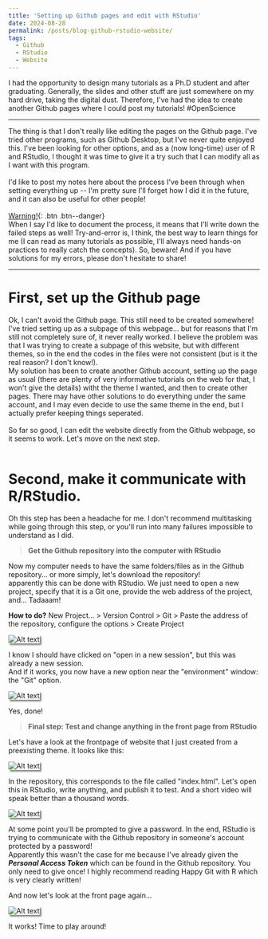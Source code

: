 ```yaml
---
title: 'Setting up Github pages and edit with RStudio'
date: 2024-08-28
permalink: /posts/blog-github-rstudio-website/
tags:
  - Github
  - RStudio
  - Website
---
```


I had the opportunity to design many tutorials as a Ph.D student and after graduating. Generally, the slides and other stuff are just somewhere on my hard drive, taking the digital dust. Therefore, I've had the idea to create another Github pages where I could post my tutorials! #OpenScience <br>

---

The thing is that I don't really like editing the pages on the Github page. I've tried other programs, such as Github Desktop, but I've never quite enjoyed this. I've been looking for other options, and as a (now long-time) user of R and RStudio, I thought it was time to give it a try such that I can modify all as I want with this program. <br>
<br>
I'd like to post my notes here about the process I've been through when setting everything up -- I'm pretty sure I'll forget how I did it in the future, and it can also be useful for other people!<br>
<br>
[Warning!](){: .btn .btn--danger}
<br> When I say I'd like to document the process, it means that I'll write down the failed steps as well! Try-and-error is, I think, the best way to learn things for me (I can read as many tutorials as possible, I'll always need hands-on practices to really catch the concepts).
So, beware!
And if you have solutions for my errors, please don't hesitate to share!


---

First, set up the Github page
======

Ok, I can't avoid the Github page. This still need to be created somewhere! I've tried setting up as a subpage of this webpage... but for reasons that I'm still not completely sure of, it never really worked. I believe the problem was that I was trying to create a subpage of this website, but with different themes, so in the end the codes in the files were not consistent (but is it the real reason? I don't know!).<br>
My solution has been to create another Github account, setting up the page as usual (there are plenty of very informative tutorials on the web for that, I won't give the details) witht the theme I wanted, and then to create other pages. There may have other solutions to do everything under the same account, and I may even decide to use the same theme in the end, but I actually prefer keeping things seperated.<br>
<br>
So far so good, I can edit the website directly from the Github webpage, so it seems to work. Let's move on the next step.<br>
<br>

Second, make it communicate with R/RStudio.
======

Oh this step has been a headache for me. I don't recommend multitasking while going through this step, or you'll run into many failures impossible to understand as I did.


> <b> Get the Github repository into the computer with RStudio </b>

Now my computer needs to have the same folders/files as in the Github repository... or more simply, let's download the repository!<br>
apparently this can be done with RStudio. We just need to open a new project, specify that it is a Git one, provide the web address of the project, and... Tadaaam!<br>

<p class="notice--success"><strong>How to do?</strong> New Project... > Version Control > Git > Paste the address of the repository, configure the options > Create Project</p>

<img src="https://aymeric-collart.github.io/images/RStudioGithubCreation.gif" alt="Alt text" style="box-shadow: 3px 3px 3px gray;">

I know I should have clicked on "open in a new session", but this was already a new session.<br>
And if it works, you now have a new option near the "environment" window: the "Git" option.

<img src="https://aymeric-collart.github.io/images/GitOption.png" alt="Alt text" style="box-shadow: 3px 3px 3px gray;">

Yes, done!

> <b> Final step: Test and change anything in the front page from RStudio </b>

Let's have a look at the frontpage of website that I just created from a preexisting theme. It looks like this:

<img src="https://aymeric-collart.github.io/images/Website_raw.png" alt="Alt text" style="box-shadow: 3px 3px 3px gray;">

In the repository, this corresponds to the file called "index.html". Let's open this in RStudio, write anything, and publish it to test. And a short video will speak better than a thousand words.

<img src="https://aymeric-collart.github.io/images/RStudioGithubPush.gif" alt="Alt text" style="box-shadow: 3px 3px 3px gray;">

<p class="notice--success"> At some point you'll be prompted to give a password. In the end, RStudio is trying to communicate with the Github repository in someone's account protected by a password! <br>
Apparently this wasn't the case for me because I've already given the <b><i>Personal Access Token</i></b> which can be found in the Github repository. You only need to give once! I highly recommend reading <a ref="https://happygitwithr.com/connect-intro" target="_blank">Happy Git with R</a> which is very clearly written!</p>

And now let's look at the front page again...

<img src="https://aymeric-collart.github.io/images/Website_after.png" alt="Alt text" style="box-shadow: 3px 3px 3px gray;">

It works! Time to play around!